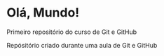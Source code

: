 # Olá, Mundo!
 Primeiro repositório do curso de Git e GitHub

Repósitório criado durante uma aula de Git e GitHub
